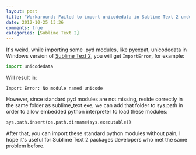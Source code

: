 ```yaml
---
layout: post
title: "Workaround: Failed to import unicodedata in Sublime Text 2 under Windows"
date: 2012-10-25 13:36
comments: true
categories: [Sublime Text 2]
---
```


It's weird, while importing some .pyd modules, like pyexpat, unicodedata in Windows
version of [Sublime Text 2](http://www.sublimetext.com/2), you will get ``ImportError``,
for example:

``` python
import unicodedata
```

Will result in:

``` plain
Import Error: No module named unicode
```

However, since standard pyd modules are not missing, reside correctly in the same
folder as sublime_text.exe, we can add that folder to sys.path in order to allow
embedded python interpreter to load these modules:

``` python
sys.path.insert(os.path.dirname(sys.executable))
```

After that, you can import these standard python modules without pain, I hope it's
useful for Sublime Text 2 packages developers who met the same problem before.
